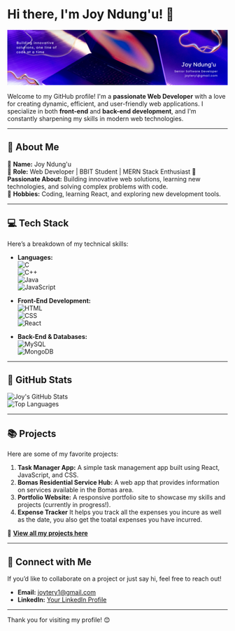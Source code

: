 # Hi there, I'm Joy Ndung'u! 👋  

![Web Developer Banner](https://github.com/JoyNdungu/my-first-trial/blob/main/Blue%20And%20Purple%20Professional%20Technology%20LinkedIn%20Banner.png) 
 

Welcome to my GitHub profile! I'm a **passionate Web Developer** with a love for creating dynamic, efficient, and user-friendly web applications. I specialize in both **front-end** and **back-end development**, and I'm constantly sharpening my skills in modern web technologies.  

---

## 🚀 About Me  

🔹 **Name:** Joy Ndung'u  
🔹 **Role:** Web Developer | BBIT Student | MERN Stack Enthusiast 
🔹 **Passionate About:** Building innovative web solutions, learning new technologies, and solving complex problems with code.  
🔹 **Hobbies:** Coding, learning React, and exploring new development tools.  

---

## 💻 Tech Stack  

Here’s a breakdown of my technical skills:  

- **Languages:**  
  ![C](https://img.shields.io/badge/-C-A8B9CC?logo=c&logoColor=white&style=flat-square)  
  ![C++](https://img.shields.io/badge/-C++-00599C?logo=cplusplus&logoColor=white&style=flat-square)  
  ![Java](https://img.shields.io/badge/-Java-007396?logo=java&logoColor=white&style=flat-square)  
  ![JavaScript](https://img.shields.io/badge/-JavaScript-F7DF1E?logo=javascript&logoColor=black&style=flat-square)  

- **Front-End Development:**  
  ![HTML](https://img.shields.io/badge/-HTML-E34F26?logo=html5&logoColor=white&style=flat-square)  
  ![CSS](https://img.shields.io/badge/-CSS-1572B6?logo=css3&logoColor=white&style=flat-square)  
  ![React](https://img.shields.io/badge/-React-61DAFB?logo=react&logoColor=black&style=flat-square)  

- **Back-End & Databases:**  
  ![MySQL](https://img.shields.io/badge/-MySQL-4479A1?logo=mysql&logoColor=white&style=flat-square)  
  ![MongoDB](https://img.shields.io/badge/-MongoDB-47A248?logo=mongodb&logoColor=white&style=flat-square)  

---

## 🌟 GitHub Stats  

![Joy's GitHub Stats](https://github-readme-stats.vercel.app/api?username=JoyNdungu&show_icons=true&theme=radical)  
![Top Languages](https://github-readme-stats.vercel.app/api/top-langs/?username=JoyNdungu&layout=compact&theme=radical)  

---

## 📚 Projects  

Here are some of my favorite projects:  

1. **Task Manager App:** A simple task management app built using React, JavaScript, and CSS.  
2. **Bomas Residential Service Hub:** A web app that provides information on services available in the Bomas area.  
3. **Portfolio Website:** A responsive portfolio site to showcase my skills and projects (currently in progress!).
4. **Expense Tracker** It helps you track all the expenses you incure as well as the date, you also get the toatal expenses you have incurred.

🔗 **[View all my projects here](https://github.com/JoyNdungu?tab=repositories)**  

---

## 📩 Connect with Me  

If you’d like to collaborate on a project or just say hi, feel free to reach out!  

- **Email:** [joytery1@gmail.com](mailto:your-email@example.com)  
- **LinkedIn:** [Your LinkedIn Profile](https://linkedin.com/in/your-linkedin-profile)  

---

Thank you for visiting my profile! 😊  
